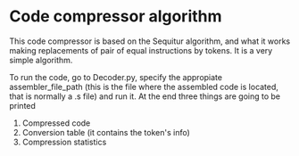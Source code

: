 # Code compressor algorithm
This code compressor is based on the Sequitur algorithm, and what it works making replacements of pair of equal instructions by tokens. It is a very simple algorithm.


To run the code, go to Decoder.py, specify the appropiate assembler_file_path (this is the file where the assembled code is located, that is normally a .s file) and run it. At the end three things are going to be printed
1. Compressed code
2. Conversion table (it contains the token's info)
3. Compression statistics
